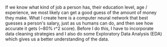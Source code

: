 If we know what kind of job a person has, their education level, age / experience, we most likely can get a good guess of the amount of money they make.
What I create here is a computer neural network that best guesses a person's salary, just as us humans can do, and then see how accurate it gets (~80% r^2 score). Before I do this, I have 
to incorporate data cleaning strategies and I also do some Exploratory Data Analysis (EDA) which gives us a better understanding of the data.
